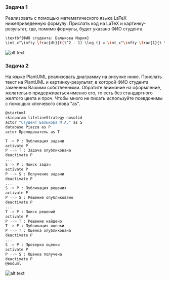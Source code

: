 ### Задача 1
Реализовать с помощью математического языка LaTeX нижеприведенную формулу:
Прислать код на LaTeX и картинку-результат, где, помимо формулы, будет указано ФИО студента.

```bash
\textbf{ФИО студента: Балыкова Мария}
\int_x^\infty \frac{dt}{t(t^2 - 1) \log t} = \int_x^\infty \frac{1}{t \log t}\left( \sum_m t^{-2m} \right) dt = \sum_m \int_x^\infty \frac{t^{-2m}}{t \log t} dt \overset{u = t^{-2m}}{=} -\sum_m \mathrm{li}(x^{-2m})
```
![alt text](image-2.png)

### Задача 2
На языке PlantUML реализовать диаграмму на рисунке ниже. Прислать текст на PlantUML и картинку-результат, в которой ФИО студента заменены Вашими собственными. Обратите внимание на оформление, желательно придерживаться именно его, то есть без стандартного желтого цвета и проч. Чтобы много не писать используйте псевдонимы с помощью ключевого слова "as".

```bash
@startuml
skinparam lifelineStrategy nosolid
actor "Студент Балыкова М.А." as S
database Piazza as P
actor Преподаватель as T

T -> P : Публикация задачи
activate P
P --> T : Задача опубликована
deactivate P
...
S -> P : Поиск задач
activate P
P --> S : Получение задачи
deactivate P
...
S -> P : Публикация решения
activate P
P --> S : Решение опубликовано
deactivate P
...
T -> P : Поиск решений
activate P
P --> T : Решение найдено
T -> P : Публикация оценки
P --> T : Оценка опубликована
deactivate P
...
S -> P : Проверка оценки
activate P
P --> S : Оценка получена
deactivate P
@enduml
```

![alt text](image-1.png)
